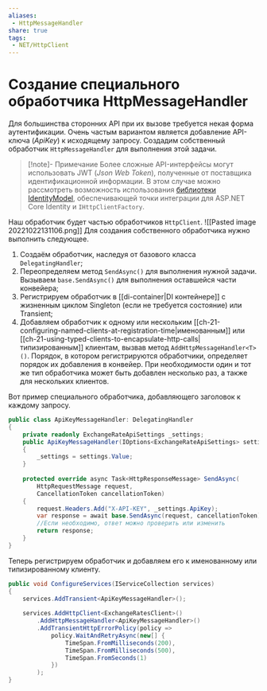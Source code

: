 ```yaml
---
aliases:
 - HttpMessageHandler
share: true
tags:
 - NET/HttpClient
---
```

# Создание специального обработчика HttpMessageHandler
Для большинства сторонних API при их вызове требуется некая форма аутентификации. Очень частым вариантом является добавление API-ключа (*ApiKey*) к исходящему запросу. Создадим собственный обработчик `HttpMessageHandler` для выполнения этой задачи.
>[!note]- Примечание
>Более сложные API-интерфейсы могут использовать JWT (*Json Web Token*), полученные от поставщика идентификационной информации. В этом случае можно рассмотреть возможность использования [библиотеки IdentityModel](https://identitymodel.readthedocs.io), обеспечивающей точки интеграции для ASP.NET Core Identity и `IHttpClientFactory`.

Наш обработчик будет частью обработчиков `HttpClient`.
![[Pasted image 20221022131106.png]]
Для создания собственного обработчика нужно выполнить следующее.
1. Создаём обработчик, наследуя от базового класса `DelegatingHandler`;
2. Переопределяем метод `SendAsync()` для выполнения нужной задачи. Вызываем `base.SendAsync()` для выполнения оставшейся части конвейера;
3. Регистрируем обработчик в [[di-container|DI контейнере]] с жизненным циклом Singleton (если не требуется состояние) или Transient;
4. Добавляем обработчик к одному или нескольким [[ch-21-configuring-named-clients-at-registration-time|именованным]] или [[ch-21-using-typed-clients-to-encapsulate-http-calls|типизированным]] клиентам, вызвав метод `AddHttpMessageHandler<T>()`. Порядок, в котором регистрируются обработчики, определяет порядок их добавления в конвейер. При необходимости один и тот же тип обработчика может быть добавлен несколько раз, а также для нескольких клиентов.

Вот пример специального обработчика, добавляющего заголовок к каждому запросу.
```csharp
public class ApiKeyMessageHandler: DelegatingHandler
{
	private readonly ExchangeRateApiSettings _settings;
	public ApiKeyMessageHandler(IOptions<ExchangeRateApiSettings> settings)
	{
		_settings = settings.Value;
	}
	
	protected override async Task<HttpResponseMessage> SendAsync(
		HttpRequestMessage request,
		CancellationToken cancellationToken)
	{
		request.Headers.Add("X-API-KEY", _settings.ApiKey);
		var response = await base.SendAsync(request, cancellationToken);
		//Если необходимо, ответ можно проверить или изменить
		return response;
	}
}
```
Теперь регистрируем обработчик и добавляем его к именованному или типизированному клиенту.
```csharp
public void ConfigureServices(IServiceCollection services)
{
	services.AddTransient<ApiKeyMessageHandler>();
	
	services.AddHttpClient<ExchangeRatesClient>()
		.AddHttpMessageHandler<ApiKeyMessageHandler>()
		.AddTransientHttpErrorPolicy(policy =>
			policy.WaitAndRetryAsync(new[] {
				TimeSpan.FromMilliseconds(200),
				TimeSpan.FromMilliseconds(500),
				TimeSpan.FromSeconds(1)
			})
		);
}
```

